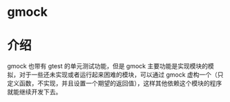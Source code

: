# gmock

# 介绍

gmock 也带有 gtest 的单元测试功能，但是 gmock 主要功能是实现模块的模拟，对于一些还未实现或者运行起来困难的模块，可以通过 gmock 虚构一个（只定义函数，不实现，并且设置一个期望的返回值），这样其他依赖这个模块的程序就能继续开发下去。


